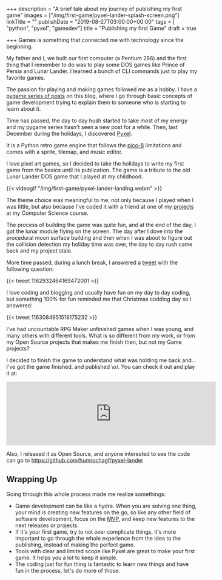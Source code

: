 +++
description = "A brief tale about my journey of publishing my first game"
images = ["/img/first-game/pyxel-lander-splash-screen.png"]
linkTitle = ""
publishDate = "2019-08-27T03:00:00+00:00"
tags = [ "python", "pyxel", "gamedev"]
title = "Publishing my first Game"
draft = true

+++
Games is something that connected me with technology since the beginning.

My father and I, we built our first computer (a Pentium 286) and the first thing that I remember to do was to play some DOS games like Prince of Persia and Lunar Lander. I learned a bunch of CLI commands just to play my favorite games.

The passion for playing and making games followed me as a hobby. I have a [pygame series of posts](https://humberto.io/tags/pygame/) on this blog, where I go through basic concepts of game development trying to explain them to someone who is starting to learn about it.

Time has passed, the day to day hush started to take most of my energy and my pygame series hasn't seen a new post for a while. Then, last December during the holidays, I discovered [Pyxel](https://github.com/kitao/pyxel).

It is a Python retro game engine that follows the [pico-8](https://en.wikipedia.org/wiki/Pico-8) limitations and comes with a sprite, tilemap, and music editor.

I love pixel art games, so I decided to take the holidays to write my first game from the basics until its publication. The game is a tribute to the old Lunar Lander DOS game that I played at my childhood.

{{< videogif "/img/first-game/pyxel-lander-landing.webm" >}}

The theme choice was meaningful to me, not only because I played when I was little, but also because I've coded it with a friend at one of my [projects](https://github.com/ravishi/lunar-lander-ex/commits/master) at my Computer Science course. 

The process of building the game was quite fun, and at the end of the day, I got the lunar module flying on the screen. The day after I dove into the procedural moon surface building and then when I was about to figure out the collision detection my holiday time was over, the day to day rush came back and my project stale.

More time passed, during a lunch break, I answered a [tweet](https://twitter.com/jgvarandas/status/1162932464169472001) with the following question:

{{< tweet 1162932464169472001 >}}

I love coding and blogging and usually have fun on my day to day coding, but something 100% for fun reminded me that Christmas codding day so I answered:

{{< tweet 1163084951518175232 >}}

I've had uncountable RPG Maker unfinished games when I was young, and many others with different tools. What is so different from my work, or from my Open Source projects that makes me finish then, but not my Game projects?

I decided to finish the game to understand what was holding me back and... I've got the game finished, and published \o/. You can check it out and play it at:

<iframe class="itchio" src="https://itch.io/embed/471797?linkback=true" width="552" height="167" frameborder="0"></iframe>

Also, I released it as Open Source, and anyone interested to see the code can go to https://github.com/humrochagf/pyxel-lander

## Wrapping Up

Going through this whole process made me realize somethings:

- Game development can be like a hydra. When you are solving one thing, your mind is creating new features on the go, so like any other field of software development, focus on the [MVP](https://en.wikipedia.org/wiki/Minimum_viable_product), and keep new features to the next releases or projects.
- If it's your first game, try to not over complicate things, it's more important to go through the whole experience from the idea to the publishing, instead of making the perfect game.
- Tools with clear and limited scope like Pyxel are great to make your first game. It helps you a lot to keep it simple.
- The coding just for fun thing is fantastic to learn new things and have fun in the process, let's do more of those.

